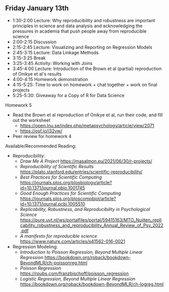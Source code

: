## Friday January 13th

  * 1:30-2:00 Lecture: Why reproducibility and robustness are important
  principles in science and data analysis and acknowledging the pressures in
  academia that push people away from reproducible science
  * 2:00-2:15 Discussion
  * 2:15-2:45 Lecture: Visualizing and Reporting on Regression Models
  * 2:45-3:15 Lecture: Data Linkage Methods
  * 3:15-3:25 Break
  * 3:25-3:45 Activity: Working with Joins 
  * 3:45-4:00 Lecture: Introduction of the Brown et al (partial) reproduction of Onikye et al's results
  * 4:00-4:15 Homework demonstration
  * 4:15-5:25: Time to work on homework + chat together + work on final projects 
  * 5:25-5:30: Giveaway for a Copy of R for Data Science
  
Homework 5 

  * Read the Brown et al reproduction of Onikye et al, run their code, and fill out the worksheet
    * https://open.lnu.se/index.php/metapsychology/article/view/2071
    * https://osf.io/j32yw/ 
  * Peer review for homework 4
  
Available/Recommended Reading:

  * Reproducibility:
    * *Draw Me A Project* https://masalmon.eu/2021/06/30/r-projects/
    * *Reproducibility of Scientific Results* https://plato.stanford.edu/entries/scientific-reproducibility/ 
    * *Best Practices for Scientific Computing* https://journals.plos.org/plosbiology/article?id=10.1371/journal.pbio.1001745
    * *Good Enough Practices for Scientific Computing* https://journals.plos.org/ploscompbiol/article?id=10.1371/journal.pcbi.1005510 
    * *Replicability, Robustness, and Reproducibility in Psychological Science* https://pure.uvt.nl/ws/portalfiles/portal/59415163/MTO_Nuijten_replicability_robustness_and_reproducibility_Annual_Review_of_Psy_2022.pdf 
    * *A manifesto for reproducible science* https://www.nature.com/articles/s41562-016-0021
  * Regression Modeling:
    * *Introduction to Poisson Regression, Beyond Multiple Linear Regression* https://bookdown.org/roback/bookdown-BeyondMLR/ch-poissonreg.html 
    * *Poisson Regression* https://rpubs.com/franzbischoff/poisson_regression 
    * *Logistic Regression, Beyond Multiple Linear Regression* https://bookdown.org/roback/bookdown-BeyondMLR/ch-logreg.html 
    